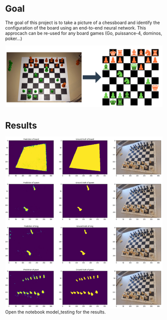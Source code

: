 # Goal
The goal of this project is to take a picture of a chessboard and identify the configuration of the board using an end-to-end neural network. This approcach can be re-used for any board games (Go, puissance-4, dominos, poker...)

![alt text](exemple.png)

# Results
![alt text](result.png)
Open the notebook model_testing for the results.


